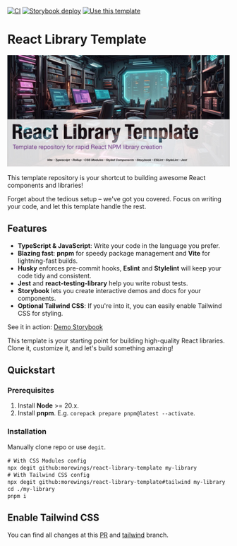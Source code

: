 [![CI](https://github.com/morewings/react-library-template/actions/workflows/merge-jobs.yml/badge.svg)](https://github.com/morewings/react-library-template/actions/workflows/merge-jobs.yml)
[![Storybook deploy](https://github.com/morewings/react-library-template/actions/workflows/pages.yml/badge.svg)](https://github.com/morewings/react-library-template/actions/workflows/pages.yml)
[![Use this template](https://img.shields.io/badge/use%20this-template-blue?logo=githu)](https://github.com/morewings/react-library-template/generate)

# React Library Template

[![NPM library Create React App template logo](./design/logo.jpg)](#)

This template repository is your shortcut to building awesome React components and libraries!

Forget about the tedious setup – we've got you covered. Focus on writing your code, and let this template handle the rest.

## Features

- **TypeScript & JavaScript**: Write your code in the language you prefer.
- **Blazing fast**: **pnpm** for speedy package management and **Vite** for lightning-fast builds.
- **Husky** enforces pre-commit hooks, **Eslint** and **Stylelint** will keep your code tidy and consistent.
- **Jest** and **react-testing-library** help you write robust tests.
- **Storybook** lets you create interactive demos and docs for your components.
- **Optional Tailwind CSS**: If you're into it, you can easily enable Tailwind CSS for styling.

See it in action: [Demo Storybook](https://morewings.github.io/react-library-template/)

This template is your starting point for building high-quality React libraries. Clone it, customize it, and let's build something amazing!

## Quickstart

### Prerequisites

1. Install **Node** >= 20.x.
2. Install **pnpm**. E.g. `corepack prepare pnpm@latest --activate`.


### Installation

Manually clone repo or use `degit`.

```shell script
# With CSS Modules config
npx degit github:morewings/react-library-template my-library
# With Tailwind CSS config
npx degit github:morewings/react-library-template#tailwind my-library
cd ./my-library
pnpm i
```


## Enable Tailwind CSS

You can find all changes at this [PR](https://github.com/morewings/react-library-template/pull/161) and [tailwind](https://github.com/morewings/react-library-template/tree/tailwind) branch.
